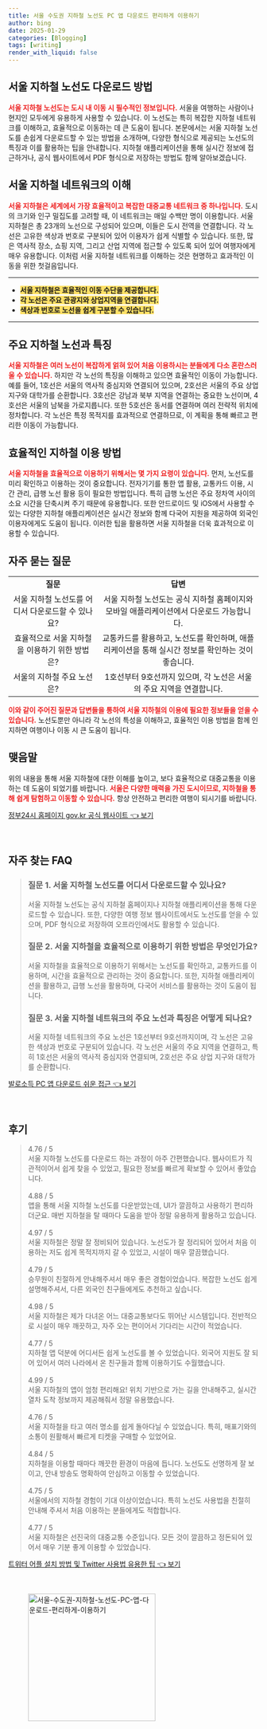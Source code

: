 ```yaml
---
title: 서울 수도권 지하철 노선도 PC 앱 다운로드 편리하게 이용하기
author: bing
date: 2025-01-29
categories: [Blogging]
tags: [writing]
render_with_liquid: false
---
```



<h2 id='서울-지하철-노선도-다운로드'>서울 지하철 노선도 다운로드 방법</h2>

<p><b><span style="color: #ee2323;">서울 지하철 노선도는 도시 내 이동 시 필수적인 정보입니다.</span></b> 서울을 여행하는 사람이나 현지인 모두에게 유용하게 사용할 수 있습니다. 이 노선도는 특히 복잡한 지하철 네트워크를 이해하고, 효율적으로 이동하는 데 큰 도움이 됩니다. 본문에서는 서울 지하철 노선도를 손쉽게 다운로드할 수 있는 방법을 소개하며, 다양한 형식으로 제공되는 노선도의 특징과 이를 활용하는 팁을 안내합니다. 지하철 애플리케이션을 통해 실시간 정보에 접근하거나, 공식 웹사이트에서 PDF 형식으로 저장하는 방법도 함께 알아보겠습니다. </p>

<h2 id='서울-지하철-네트워크-이해하기'>서울 지하철 네트워크의 이해</h2>

<p><b><span style="color: #ee2323;">서울 지하철은 세계에서 가장 효율적이고 복잡한 대중교통 네트워크 중 하나입니다.</span></b> 도시의 크기와 인구 밀집도를 고려할 때, 이 네트워크는 매일 수백만 명이 이용합니다. 서울 지하철은 총 23개의 노선으로 구성되어 있으며, 이들은 도시 전역을 연결합니다. 각 노선은 고유한 색상과 번호로 구분되어 있어 이용자가 쉽게 식별할 수 있습니다. 또한, 많은 역사적 장소, 쇼핑 지역, 그리고 산업 지역에 접근할 수 있도록 되어 있어 여행자에게 매우 유용합니다. 이처럼 서울 지하철 네트워크를 이해하는 것은 현명하고 효과적인 이동을 위한 첫걸음입니다.</p>

<hr />

<ul>
    <li><b><span style="background-color: #ffe066;">서울 지하철은 효율적인 이동 수단을 제공합니다.</span></b></li>
    <li><b><span style="background-color: #ffe066;">각 노선은 주요 관광지와 상업지역을 연결합니다.</span></b></li>
    <li><b><span style="background-color: #ffe066;">색상과 번호로 노선을 쉽게 구분할 수 있습니다.</span></b></li>
</ul>

<hr />

<h2 id='주요-지하철-노선과-특징'>주요 지하철 노선과 특징</h2>

<p><b><span style="color: #ee2323;">서울 지하철은 여러 노선이 복잡하게 얽혀 있어 처음 이용하시는 분들에게 다소 혼란스러울 수 있습니다.</span></b> 하지만 각 노선의 특징을 이해하고 있으면 효율적인 이동이 가능합니다. 예를 들어, 1호선은 서울의 역사적 중심지와 연결되어 있으며, 2호선은 서울의 주요 상업 지구와 대학가를 순환합니다. 3호선은 강남과 북부 지역을 연결하는 중요한 노선이며, 4호선은 서울의 남북을 가로지릅니다. 또한 5호선은 동서를 연결하며 여러 전략적 위치에 정차합니다. 각 노선은 특정 목적지를 효과적으로 연결하므로, 이 계획을 통해 빠르고 편리한 이동이 가능합니다.</p>

<h2 id='효율적인-지하철-이용-방법'>효율적인 지하철 이용 방법</h2>

<p><b><span style="color: #ee2323;">서울 지하철을 효율적으로 이용하기 위해서는 몇 가지 요령이 있습니다.</span></b> 먼저, 노선도를 미리 확인하고 이용하는 것이 중요합니다. 전자기기를 통한 앱 활용, 교통카드 이용, 시간 관리, 급행 노선 활용 등이 필요한 방법입니다. 특히 급행 노선은 주요 정차역 사이의 소요 시간을 단축시켜 주기 때문에 유용합니다. 또한 안드로이드 및 iOS에서 사용할 수 있는 다양한 지하철 애플리케이션은 실시간 정보와 함께 다국어 지원을 제공하여 외국인 이용자에게도 도움이 됩니다. 이러한 팁을 활용하면 서울 지하철을 더욱 효과적으로 이용할 수 있습니다.</p>

<h2 id='자주-묻는-질문'>자주 묻는 질문</h2>

<table>
    <tr>
        <td style="text-align: center; height: 17px;"><b>질문</b></td>
        <td style="text-align: center; height: 17px;"><b>답변</b></td>
    </tr>
    <tr>
        <td style="text-align: center; height: 17px;">서울 지하철 노선도를 어디서 다운로드할 수 있나요?</td>
        <td style="text-align: center; height: 17px;">서울 지하철 노선도는 공식 지하철 홈페이지와 모바일 애플리케이션에서 다운로드 가능합니다.</td>
    </tr>
    <tr>
        <td style="text-align: center; height: 17px;">효율적으로 서울 지하철을 이용하기 위한 방법은?</td>
        <td style="text-align: center; height: 17px;">교통카드를 활용하고, 노선도를 확인하며, 애플리케이션을 통해 실시간 정보를 확인하는 것이 좋습니다.</td>
    </tr>
    <tr>
        <td style="text-align: center; height: 17px;">서울의 지하철 주요 노선은?</td>
        <td style="text-align: center; height: 17px;">1호선부터 9호선까지 있으며, 각 노선은 서울의 주요 지역을 연결합니다.</td>
    </tr>
</table>

<p><b><span style="color: #ee2323;">이와 같이 주어진 질문과 답변들을 통하여 서울 지하철의 이용에 필요한 정보들을 얻을 수 있습니다.</span></b> 노선도뿐만 아니라 각 노선의 특성을 이해하고, 효율적인 이용 방법을 함께 인지하면 여행이나 이동 시 큰 도움이 됩니다.</p>

<h2 id='맺음말'>맺음말</h2>

<p>위의 내용을 통해 서울 지하철에 대한 이해를 높이고, 보다 효율적으로 대중교통을 이용하는 데 도움이 되었기를 바랍니다. <b><span style="color: #ee2323;">서울은 다양한 매력을 가진 도시이므로, 지하철을 통해 쉽게 탐험하고 이동할 수 있습니다.</span></b> 항상 안전하고 편리한 여행이 되시기를 바랍니다.</p>


<p><a class="click-button" title="정부24시 홈페이지 gov.kr 공식 웹사이트" href="https://somered.github.io/posts/%EC%A0%95%EB%B6%8024%EC%8B%9C-%ED%99%88%ED%8E%98%EC%9D%B4%EC%A7%80-gov.kr-%EA%B3%B5%EC%8B%9D-%EC%9B%B9%EC%82%AC%EC%9D%B4%ED%8A%B8/" rel="dofollow">정부24시 홈페이지 gov.kr 공식 웹사이트 👈 보기</a></p><br>
<h2 id='자주_찾는_FAQ'>자주 찾는 FAQ</h2>
<div itemscope="" itemtype="https://schema.org/FAQPage"> 
<blockquote> 
<div itemscope="" itemprop="mainEntity" itemtype="https://schema.org/Question"> 
<h3 itemprop="name">질문 1. 서울 지하철 노선도를 어디서 다운로드할 수 있나요?</h3> 
<div itemscope="" itemprop="acceptedAnswer" itemtype="https://schema.org/Answer"> 
<span itemprop="text"> 
<p>서울 지하철 노선도는 공식 지하철 홈페이지나 지하철 애플리케이션을 통해 다운로드할 수 있습니다. 또한, 다양한 여행 정보 웹사이트에서도 노선도를 얻을 수 있으며, PDF 형식으로 저장하여 오프라인에서도 활용할 수 있습니다.</p> 
</span> 
</div> 
</div> 
<div itemscope="" itemprop="mainEntity" itemtype="https://schema.org/Question"> 
<h3 itemprop="name">질문 2. 서울 지하철을 효율적으로 이용하기 위한 방법은 무엇인가요?</h3> 
<div itemscope="" itemprop="acceptedAnswer" itemtype="https://schema.org/Answer"> 
<span itemprop="text"> 
<p>서울 지하철을 효율적으로 이용하기 위해서는 노선도를 확인하고, 교통카드를 이용하며, 시간을 효율적으로 관리하는 것이 중요합니다. 또한, 지하철 애플리케이션을 활용하고, 급행 노선을 활용하며, 다국어 서비스를 활용하는 것이 도움이 됩니다.</p> 
</span> 
</div> 
</div> 
<div itemscope="" itemprop="mainEntity" itemtype="https://schema.org/Question"> 
<h3 itemprop="name">질문 3. 서울 지하철 네트워크의 주요 노선과 특징은 어떻게 되나요?</h3> 
<div itemscope="" itemprop="acceptedAnswer" itemtype="https://schema.org/Answer"> 
<span itemprop="text"> 
<p>서울 지하철 네트워크의 주요 노선은 1호선부터 9호선까지이며, 각 노선은 고유한 색상과 번호로 구분되어 있습니다. 각 노선은 서울의 주요 지역을 연결하고, 특히 1호선은 서울의 역사적 중심지와 연결되며, 2호선은 주요 상업 지구와 대학가를 순환합니다.</p> 
</span> 
</div> 
</div> 
</blockquote> 
</div>
<p><a class="click-button" title="발로소득 PC 앱 다운로드 쉬운 접근" href="https://somered.github.io/posts/%EB%B0%9C%EB%A1%9C%EC%86%8C%EB%93%9D-PC-%EC%95%B1-%EB%8B%A4%EC%9A%B4%EB%A1%9C%EB%93%9C-%EC%89%AC%EC%9A%B4-%EC%A0%91%EA%B7%BC/" rel="dofollow">발로소득 PC 앱 다운로드 쉬운 접근 👈 보기</a></p><br>
<h2 id='후기'>후기</h2>
<div itemscope itemtype="https://schema.org/Product">
  <blockquote>
  <div itemprop="review" itemscope itemtype="https://schema.org/Review">
      <div itemprop="reviewRating" itemscope itemtype="https://schema.org/Rating"> <span itemprop="ratingValue">4.76</span> / <span itemprop="bestRating">5</span> </div>
      <span itemprop="reviewBody">서울 지하철 노선도를 다운로드 하는 과정이 아주 간편했습니다. 웹사이트가 직관적이어서 쉽게 찾을 수 있었고, 필요한 정보를 빠르게 확보할 수 있어서 좋았습니다.</span>
  </div>
  <br>
  <div itemprop="review" itemscope itemtype="https://schema.org/Review">
      <div itemprop="reviewRating" itemscope itemtype="https://schema.org/Rating"> <span itemprop="ratingValue">4.88</span> / <span itemprop="bestRating">5</span> </div>
      <span itemprop="reviewBody">앱을 통해 서울 지하철 노선도를 다운받았는데, UI가 깔끔하고 사용하기 편리하더군요. 매번 지하철을 탈 때마다 도움을 받아 정말 유용하게 활용하고 있습니다.</span>
  </div>
  <br>
  <div itemprop="review" itemscope itemtype="https://schema.org/Review">
      <div itemprop="reviewRating" itemscope itemtype="https://schema.org/Rating"> <span itemprop="ratingValue">4.97</span> / <span itemprop="bestRating">5</span> </div>
      <span itemprop="reviewBody">서울 지하철은 정말 잘 정비되어 있습니다. 노선도가 잘 정리되어 있어서 처음 이용하는 저도 쉽게 목적지까지 갈 수 있었고, 시설이 매우 깔끔했습니다.</span>
  </div>
  <br>
  <div itemprop="review" itemscope itemtype="https://schema.org/Review">
      <div itemprop="reviewRating" itemscope itemtype="https://schema.org/Rating"> <span itemprop="ratingValue">4.79</span> / <span itemprop="bestRating">5</span> </div>
      <span itemprop="reviewBody">승무원이 친절하게 안내해주셔서 매우 좋은 경험이었습니다. 복잡한 노선도 쉽게 설명해주셔서, 다른 외국인 친구들에게도 추천하고 싶습니다.</span>
  </div>
  <br>
  <div itemprop="review" itemscope itemtype="https://schema.org/Review">
      <div itemprop="reviewRating" itemscope itemtype="https://schema.org/Rating"> <span itemprop="ratingValue">4.98</span> / <span itemprop="bestRating">5</span> </div>
      <span itemprop="reviewBody">서울 지하철은 제가 다녀온 어느 대중교통보다도 뛰어난 시스템입니다. 전반적으로 시설이 매우 깨끗하고, 자주 오는 편이어서 기다리는 시간이 적었습니다.</span>
  </div>
  <br>
  <div itemprop="review" itemscope itemtype="https://schema.org/Review">
      <div itemprop="reviewRating" itemscope itemtype="https://schema.org/Rating"> <span itemprop="ratingValue">4.77</span> / <span itemprop="bestRating">5</span> </div>
      <span itemprop="reviewBody">지하철 앱 덕분에 어디서든 쉽게 노선도를 볼 수 있었습니다. 외국어 지원도 잘 되어 있어서 여러 나라에서 온 친구들과 함께 이용하기도 수월했습니다.</span>
  </div>
  <br>
  <div itemprop="review" itemscope itemtype="https://schema.org/Review">
      <div itemprop="reviewRating" itemscope itemtype="https://schema.org/Rating"> <span itemprop="ratingValue">4.99</span> / <span itemprop="bestRating">5</span> </div>
      <span itemprop="reviewBody">서울 지하철의 앱이 엄청 편리해요! 위치 기반으로 가는 길을 안내해주고, 실시간 열차 도착 정보까지 제공해줘서 정말 유용했습니다.</span>
  </div>
  <br>
  <div itemprop="review" itemscope itemtype="https://schema.org/Review">
      <div itemprop="reviewRating" itemscope itemtype="https://schema.org/Rating"> <span itemprop="ratingValue">4.76</span> / <span itemprop="bestRating">5</span> </div>
      <span itemprop="reviewBody">서울 지하철을 타고 여러 명소를 쉽게 돌아다닐 수 있었습니다. 특히, 매표기와의 소통이 원활해서 빠르게 티켓을 구매할 수 있었어요.</span>
  </div>
  <br>
  <div itemprop="review" itemscope itemtype="https://schema.org/Review">
      <div itemprop="reviewRating" itemscope itemtype="https://schema.org/Rating"> <span itemprop="ratingValue">4.84</span> / <span itemprop="bestRating">5</span> </div>
      <span itemprop="reviewBody">지하철을 이용할 때마다 깨끗한 환경이 마음에 듭니다. 노선도도 선명하게 잘 보이고, 안내 방송도 명확하여 안심하고 이동할 수 있었습니다.</span>
  </div>
  <br>
  <div itemprop="review" itemscope itemtype="https://schema.org/Review">
      <div itemprop="reviewRating" itemscope itemtype="https://schema.org/Rating"> <span itemprop="ratingValue">4.75</span> / <span itemprop="bestRating">5</span> </div>
      <span itemprop="reviewBody">서울에서의 지하철 경험이 기대 이상이었습니다. 특히 노선도 사용법을 친절히 안내해 주셔서 처음 이용하는 분들에게도 적합합니다.</span>
  </div>
  <br>
  <div itemprop="review" itemscope itemtype="https://schema.org/Review">
      <div itemprop="reviewRating" itemscope itemtype="https://schema.org/Rating"> <span itemprop="ratingValue">4.77</span> / <span itemprop="bestRating">5</span> </div>
      <span itemprop="reviewBody">서울 지하철은 선진국의 대중교통 수준입니다. 모든 것이 깔끔하고 정돈되어 있어서 매우 기분 좋게 이용할 수 있었습니다.</span>
  </div>
  </blockquote>
</div>
<p><a class="click-button" title="트위터 어플 설치 방법 및 Twitter 사용법 유용한 팁" href="https://somered.github.io/posts/%ED%8A%B8%EC%9C%84%ED%84%B0-%EC%96%B4%ED%94%8C-%EC%84%A4%EC%B9%98-%EB%B0%A9%EB%B2%95-%EB%B0%8F-Twitter-%EC%82%AC%EC%9A%A9%EB%B2%95-%EC%9C%A0%EC%9A%A9%ED%95%9C-%ED%8C%81/" rel="dofollow">트위터 어플 설치 방법 및 Twitter 사용법 유용한 팁 👈 보기</a></p><br>
<figure class="image"><img src="https://somered.github.io/assets/img/thumbnail/서울-수도권-지하철-노선도-PC-앱-다운로드-편리하게-이용하기.webp" alt="서울-수도권-지하철-노선도-PC-앱-다운로드-편리하게-이용하기" width="256" height="256"></figure>